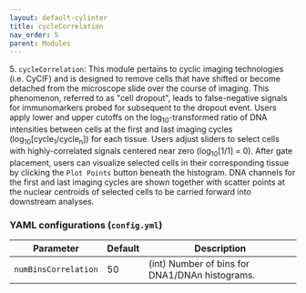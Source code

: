```yaml
---
layout: default-cylinter
title: cycleCorrelation
nav_order: 5
parent: Modules
---
```


5\. `cycleCorrelation`: This module pertains to cyclic imaging technologies (i.e. CyCIF) and is designed to remove cells that have shifted or become detached from the microscope slide over the course of imaging. This phenomenon, referred to as "cell dropout", leads to false-negative signals for immunomarkers probed for subsequent to the dropout event. Users apply lower and upper cutoffs on the log<sub>10</sub>-transformed ratio of DNA intensities between cells at the first and last imaging cycles (log<sub>10</sub>[cycle<sub>1</sub>/cycle<sub>n</sub>]) for each tissue. Users adjust sliders to select cells with highly-correlated signals centered near zero (log<sub>10</sub>[1/1] = 0). After gate placement, users can visualize selected cells in their corresponding tissue by clicking the `Plot Points` button beneath the histogram. DNA channels for the first and last imaging cycles are shown together with scatter points at the nuclear centroids of selected cells to be carried forward into downstream analyses.

### YAML configurations (`config.yml`)

| Parameter | Default | Description |
| --- | --- | --- |
| `numBinsCorrelation` | 50 | (int) Number of bins for DNA1/DNAn histograms. |
